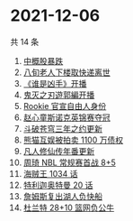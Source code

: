 # 2021-12-06

共 14 条

<!-- BEGIN -->
<!-- 最后更新时间 Mon Dec 06 2021 10:00:08 GMT+0800 (China Standard Time) -->

1. [中概股暴跌](https://www.zhihu.com/search?q=中概股)
1. [八旬老人下楼取快递离世](https://www.zhihu.com/search?q=重庆老人)
1. [《谁是凶手》开播](https://www.zhihu.com/search?q=谁是凶手)
1. [鬼灭之刃遊郭編开播](https://www.zhihu.com/search?q=鬼灭之刃)
1. [Rookie 官宣自由人身份](https://www.zhihu.com/search?q=Rookie)
1. [赵心童斯诺克英锦赛夺冠](https://www.zhihu.com/search?q=赵心童)
1. [斗破苍穹三年之约更新](https://www.zhihu.com/search?q=斗破苍穹三年之约)
1. [熊猫互娱被拍卖 1100 万债权](https://www.zhihu.com/search?q=熊猫互娱)
1. [凡人修仙传年番更新](https://www.zhihu.com/search?q=凡人修仙传)
1. [周琦 NBL 常规赛首战 8+5](https://www.zhihu.com/search?q=周琦)
1. [海贼王 1034 话](https://www.zhihu.com/search?q=海贼王)
1. [特利迦奥特曼 20 话](https://www.zhihu.com/search?q=特利迦奥特曼)
1. [詹姆斯复出湖人负快船](https://www.zhihu.com/search?q=湖人)
1. [杜兰特 28+10 篮网负公牛](https://www.zhihu.com/search?q=篮网)

<!-- END -->
